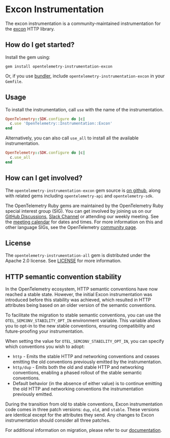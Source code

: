 # Excon Instrumentation

The excon instrumentation is a community-maintained instrumentation for the [excon][excon-home] HTTP library.

## How do I get started?

Install the gem using:

```console
gem install opentelemetry-instrumentation-excon
```

Or, if you use [bundler][bundler-home], include `opentelemetry-instrumentation-excon` in your `Gemfile`.

## Usage

To install the instrumentation, call `use` with the name of the instrumentation.

```ruby
OpenTelemetry::SDK.configure do |c|
  c.use 'OpenTelemetry::Instrumentation::Excon'
end
```

Alternatively, you can also call `use_all` to install all the available instrumentation.

```ruby
OpenTelemetry::SDK.configure do |c|
  c.use_all
end
```

## How can I get involved?

The `opentelemetry-instrumentation-excon` gem source is [on github][repo-github], along with related gems including `opentelemetry-api` and `opentelemetry-sdk`.

The OpenTelemetry Ruby gems are maintained by the OpenTelemetry Ruby special interest group (SIG). You can get involved by joining us on our [GitHub Discussions][discussions-url], [Slack Channel][slack-channel] or attending our weekly meeting. See the [meeting calendar][community-meetings] for dates and times. For more information on this and other language SIGs, see the OpenTelemetry [community page][ruby-sig].

## License

The `opentelemetry-instrumentation-all` gem is distributed under the Apache 2.0 license. See [LICENSE][license-github] for more information.

[excon-home]: https://github.com/excon/excon
[bundler-home]: https://bundler.io
[repo-github]: https://github.com/open-telemetry/opentelemetry-ruby
[license-github]: https://github.com/open-telemetry/opentelemetry-ruby-contrib/blob/main/LICENSE
[ruby-sig]: https://github.com/open-telemetry/community#ruby-sig
[community-meetings]: https://github.com/open-telemetry/community#community-meetings
[slack-channel]: https://cloud-native.slack.com/archives/C01NWKKMKMY
[discussions-url]: https://github.com/open-telemetry/opentelemetry-ruby/discussions


## HTTP semantic convention stability

In the OpenTelemetry ecosystem, HTTP semantic conventions have now reached a stable state. However, the initial Excon instrumentation was introduced before this stability was achieved, which resulted in HTTP attributes being based on an older version of the semantic conventions.

To facilitate the migration to stable semantic conventions, you can use the `OTEL_SEMCONV_STABILITY_OPT_IN` environment variable. This variable allows you to opt-in to the new stable conventions, ensuring compatibility and future-proofing your instrumentation.

When setting the value for `OTEL_SEMCONV_STABILITY_OPT_IN`, you can specify which conventions you wish to adopt:

- `http` - Emits the stable HTTP and networking conventions and ceases emitting the old conventions previously emitted by the instrumentation.
- `http/dup` - Emits both the old and stable HTTP and networking conventions, enabling a phased rollout of the stable semantic conventions.
- Default behavior (in the absence of either value) is to continue emitting the old HTTP and networking conventions the instrumentation previously emitted.

During the transition from old to stable conventions, Excon instrumentation code comes in three patch versions: `dup`, `old`, and `stable`. These versions are identical except for the attributes they send. Any changes to Excon instrumentation should consider all three patches.

For additional information on migration, please refer to our [documentation](https://opentelemetry.io/docs/specs/semconv/non-normative/http-migration/).